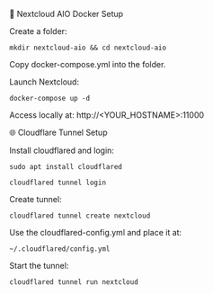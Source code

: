 🐳 Nextcloud AIO Docker Setup

Create a folder:

    mkdir nextcloud-aio && cd nextcloud-aio

Copy docker-compose.yml into the folder.

Launch Nextcloud:

    docker-compose up -d

Access locally at: http://<YOUR_HOSTNAME>:11000

🌐 Cloudflare Tunnel Setup

Install cloudflared and login:

    sudo apt install cloudflared

    cloudflared tunnel login

Create tunnel:
    
    cloudflared tunnel create nextcloud

Use the cloudflared-config.yml and place it at:

    ~/.cloudflared/config.yml

Start the tunnel:

    cloudflared tunnel run nextcloud
